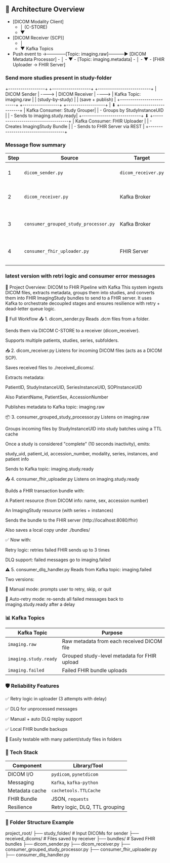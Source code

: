 ## 🧱 Architecture Overview

- [DICOM Modality Client] 
     - │ (C-STORE)
     - ▼
- [DICOM Receiver (SCP)]
     - │
     - ▼                            Kafka Topics
 - Push event to →──────[Topic: imaging.raw]─────▶ [DICOM Metadata Processor]
                                                    - │
                                                    - ▼
                                          - [Topic: imaging.metadata]
                                                    - │
                                                    - ▼
                                       - [FHIR Uploader → FHIR Server]





### Send more studies present in study-folder
   +------------------+       +-------------------+       +--------------------------+
   |  DICOM Sender    | ----> |  DICOM Receiver    | ----> | Kafka Topic: imaging.raw |
   | (study-by-study) |       | (save + publish)  |       +--------------------------+
   +------------------+       +-------------------+                 |
                                                                  ⬇
                                                  +-----------------------------+
                                                  | Kafka Consumer: Study Grouper|
                                                  | - Groups by StudyInstanceUID |
                                                  | - Sends to imaging.study.ready|
                                                  +-----------------------------+
                                                                  ⬇
                                         +------------------------------------+
                                         | Kafka Consumer: FHIR Uploader     |
                                         | - Creates ImagingStudy Bundle     |
                                         | - Sends to FHIR Server via REST   |
                                         +------------------------------------+

### Message flow summary

| Step | Source                                | Target              | Kafka Topic           | Description                              |
| ---- | ------------------------------------- | ------------------- | --------------------- | ---------------------------------------- |
| 1    | `dicom_sender.py`                     | `dicom_receiver.py` | —                     | Sends DICOM via C-STORE                  |
| 2    | `dicom_receiver.py`                   | Kafka Broker        | `imaging.raw`         | Emits metadata message per DICOM file    |
| 3    | `consumer_grouped_study_processor.py` | Kafka Broker        | `imaging.study.ready` | Groups by study and emits study-level    |
| 4    | `consumer_fhir_uploader.py`           | FHIR Server         | —                     | Creates + sends FHIR ImagingStudy bundle |


### latest version with retri logic and consumer error messages
🧠 Project Overview: DICOM to FHIR Pipeline with Kafka
This system ingests DICOM files, extracts metadata, groups them into studies, and converts them into FHIR ImagingStudy bundles to send to a FHIR server. It uses Kafka to orchestrate decoupled stages and ensures resilience with retry + dead-letter queue logic.

🔄 Full Workflow
📤 1. dicom_sender.py
Reads .dcm files from a folder.

Sends them via DICOM C-STORE to a receiver (dicom_receiver).

Supports multiple patients, studies, series, subfolders.

📥 2. dicom_receiver.py
Listens for incoming DICOM files (acts as a DICOM SCP).

Saves received files to ./received_dicoms/.

Extracts metadata:

PatientID, StudyInstanceUID, SeriesInstanceUID, SOPInstanceUID

Also PatientName, PatientSex, AccessionNumber

Publishes metadata to Kafka topic: imaging.raw

📦 3. consumer_grouped_study_processor.py
Listens on imaging.raw

Groups incoming files by StudyInstanceUID into study batches using a TTL cache

Once a study is considered "complete" (10 seconds inactivity), emits:

study_uid, patient_id, accession_number, modality, series, instances, and patient info

Sends to Kafka topic: imaging.study.ready

📤 4. consumer_fhir_uploader.py
Listens on imaging.study.ready

Builds a FHIR transaction bundle with:

A Patient resource (from DICOM info: name, sex, accession number)

An ImagingStudy resource (with series + instances)

Sends the bundle to the FHIR server (http://localhost:8080/fhir)

Also saves a local copy under ./bundles/

✅ Now with:

Retry logic: retries failed FHIR sends up to 3 times

DLQ support: failed messages go to imaging.failed

⚠️ 5. consumer_dlq_handler.py
Reads from Kafka topic: imaging.failed

Two versions:

🔧 Manual mode: prompts user to retry, skip, or quit

🔁 Auto-retry mode: re-sends all failed messages back to imaging.study.ready after a delay

### 📊 Kafka Topics
| Kafka Topic           | Purpose                                      |
| --------------------- | -------------------------------------------- |
| `imaging.raw`         | Raw metadata from each received DICOM file   |
| `imaging.study.ready` | Grouped study-level metadata for FHIR upload |
| `imaging.failed`      | Failed FHIR bundle uploads                   |


### 🛡️ Reliability Features
✅ Retry logic in uploader (3 attempts with delay)

✅ DLQ for unprocessed messages

✅ Manual + auto DLQ replay support

✅ Local FHIR bundle backups

🧪 Easily testable with many patient/study files in folders


### 🧰 Tech Stack
| Component      | Library/Tool                   |
| -------------- | ------------------------------ |
| DICOM I/O      | `pydicom`, `pynetdicom`        |
| Messaging      | `Kafka`, `kafka-python`        |
| Metadata cache | `cachetools.TTLCache`          |
| FHIR Bundle    | JSON, `requests`               |
| Resilience     | Retry logic, DLQ, TTL grouping |

### 📂 Folder Structure Example
project_root/
├── study_folder/              # Input DICOMs for sender
├── received_dicoms/           # Files saved by receiver
├── bundles/                   # Saved FHIR bundles
├── dicom_sender.py
├── dicom_receiver.py
├── consumer_grouped_study_processor.py
├── consumer_fhir_uploader.py
├── consumer_dlq_handler.py
